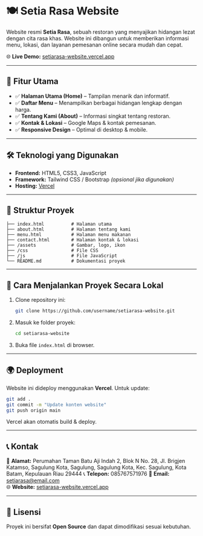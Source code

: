 
# 🍽️ Setia Rasa Website  

Website resmi **Setia Rasa**, sebuah restoran yang menyajikan hidangan lezat dengan cita rasa khas. Website ini dibangun untuk memberikan informasi menu, lokasi, dan layanan pemesanan online secara mudah dan cepat.  

🌐 **Live Demo:** [setiarasa-website.vercel.app](https://setiarasa-website.vercel.app)  

---

## 🚀 Fitur Utama  
- ✅ **Halaman Utama (Home)** – Tampilan menarik dan informatif.  
- ✅ **Daftar Menu** – Menampilkan berbagai hidangan lengkap dengan harga.  
- ✅ **Tentang Kami (About)** – Informasi singkat tentang restoran.  
- ✅ **Kontak & Lokasi** – Google Maps & kontak pemesanan.  
- ✅ **Responsive Design** – Optimal di desktop & mobile.  

---

## 🛠️ Teknologi yang Digunakan  
- **Frontend:** HTML5, CSS3, JavaScript  
- **Framework:** Tailwind CSS / Bootstrap *(opsional jika digunakan)*  
- **Hosting:** [Vercel](https://vercel.com/)  

---

## 📂 Struktur Proyek  
```
├── index.html          # Halaman utama
├── about.html          # Halaman tentang kami
├── menu.html           # Halaman menu makanan
├── contact.html        # Halaman kontak & lokasi
├── /assets             # Gambar, logo, ikon
├── /css                # File CSS
├── /js                 # File JavaScript
└── README.md           # Dokumentasi proyek
```

---

## 🔧 Cara Menjalankan Proyek Secara Lokal  
1. Clone repository ini:  
   ```bash
   git clone https://github.com/username/setiarasa-website.git
   ```
2. Masuk ke folder proyek:  
   ```bash
   cd setiarasa-website
   ```
3. Buka file `index.html` di browser.  

---

## 🌍 Deployment  
Website ini dideploy menggunakan **Vercel**. Untuk update:  
```bash
git add .
git commit -m "Update konten website"
git push origin main
```
Vercel akan otomatis build & deploy.  

---

## 📞 Kontak  
📍 **Alamat:** Perumahan Taman Batu Aji Indah 2, Blok N No. 28, Jl. Brigjen Katamso, Sagulung Kota, Sagulung, Sagulung Kota, Kec. Sagulung, Kota Batam, Kepulauan Riau 29444 
📞 **Telepon:** 085767571976
📧 **Email:** setiarasa@email.com  
🌐 **Website:** [setiarasa-website.vercel.app](https://setiarasa-website.vercel.app)  

---

## 📜 Lisensi  
Proyek ini bersifat **Open Source** dan dapat dimodifikasi sesuai kebutuhan.  
